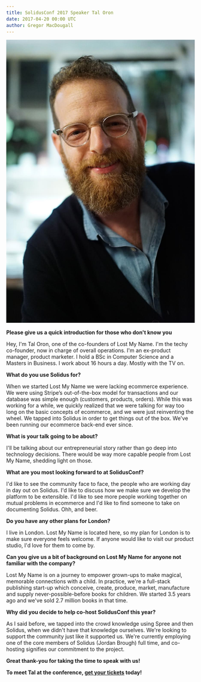 ```yaml
---
title: SolidusConf 2017 Speaker Tal Oron
date: 2017-04-20 00:00 UTC
author: Gregor MacDougall
---
```


![SolidusConf Speaker Tal Oron](2017-04-20-solidusconf-2017-speaker-tal-oron/tal-profile.jpg)

**Please give us a quick introduction for those who don't know you**

Hey, I'm Tal Oron, one of the co-founders of Lost My Name. I'm the techy co-founder, now in charge of overall operations. I'm an ex-product manager, product marketer. I hold a BSc in Computer Science and a Masters in Business. I work about 16 hours a day. Mostly with the TV on.

**What do you use Solidus for?**

When we started Lost My Name we were lacking ecommerce experience. We were using Stripe’s out-of-the-box model for transactions and our database was simple enough (customers, products, orders). While this was working for a while, we quickly realized that we were talking for way too long on the basic concepts of ecommerce, and we were just reinventing the wheel. We tapped into Solidus in order to get things out of the box. We've been running our ecommerce back-end ever since.

**What is your talk going to be about?**

I'll be talking about our entrepreneurial story rather than go deep into technology decisions. There would be way more capable people from Lost My Name, shedding light on those.

**What are you most looking forward to at SolidusConf?**

I'd like to see the community face to face, the people who are working day in day out on Solidus. I'd like to discuss how we make sure we develop the platform to be extensible. I'd like to see more people working together on mutual problems in ecommerce and I'd like to find someone to take on documenting Solidus. Ohh, and beer.

**Do you have any other plans for London?**

I live in London. Lost My Name is located here, so my plan for London is to make sure everyone feels welcome. If anyone would like to visit our product studio, I'd love for them to come by.

**Can you give us a bit of background on Lost My Name for anyone not familiar with the company?**

Lost My Name is on a journey to empower grown-ups to make magical, memorable connections with a child. In practice, we're a full-stack publishing start-up which conceive, create, produce, market, manufacture and supply never-possible-before books for children. We started 3.5 years ago and we've sold 2.7 million books in that time.

**Why did you decide to help co-host SolidusConf this year?**

As I said before, we tapped into the crowd knowledge using Spree and then Solidus, when we didn't have that knowledge ourselves. We're looking to support the community just like it supported us. We're currently employing one of the core members of Solidus (Jordan Brough) full time, and co-hosting signifies our commitment to the project.

**Great thank-you for taking the time to speak with us!**

**To meet Tal at the conference, [get your tickets](https://www.eventbrite.ca/e/solidusconf-2017-tickets-33284698429) today!**
